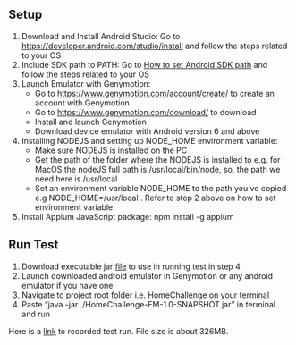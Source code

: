 ## Setup
1. Download and Install Android Studio: Go to https://developer.android.com/studio/install and follow the steps related to your OS
2. Include SDK path to PATH: Go to [How to set Android SDK path](https://www.dev2qa.com/how-to-set-android-sdk-path-in-windows-and-mac/) and follow the steps related to your OS
3. Launch Emulator with Genymotion:
   - Go to https://www.genymotion.com/account/create/ to create an account with Genymotion
   - Go to https://www.genymotion.com/download/ to download
   - Install and launch Genymotion
   - Download device emulator with Android version 6 and above
4. Installing NODEJS and setting up NODE_HOME environment variable: 
   - Make sure NODEJS is installed on the PC
   - Get the path of the folder where the NODEJS is installed to e.g. for MacOS the nodeJS full path is /usr/local/bin/node, so, the path we need here is /usr/local
   - Set an environment variable NODE_HOME to the path you’ve copied e.g NODE_HOME=/usr/local . Refer to step 2 above on how to set environment variable.
5. Install Appium JavaScript package: npm install -g appium

## Run Test
1. Download executable jar [file](https://drive.google.com/open?id=1_j4Wqr4Yz5riAoerAwsfSVADuwM44BSD) to use in running test in step 4
2. Launch downloaded android emulator in Genymotion or any android emulator if you have one
3. Navigate to project root folder i.e. HomeChallenge on your terminal
4. Paste “java -jar ./HomeChallenge-FM-1.0-SNAPSHOT.jar” in terminal and run

Here is a [link](https://drive.google.com/open?id=1OZEEsUEPmyGW9awiqtviC3SAB69jVpgH) to recorded test run. File size is about 326MB.
